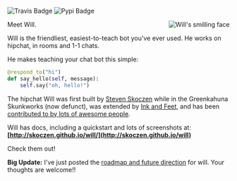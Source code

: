 ![Travis Badge](https://travis-ci.org/skoczen/will.svg?branch=master) ![Pypi Badge](https://badge.fury.io/py/will.png)

<img  align="right" src="https://gk-will.s3.amazonaws.com/will-head.png?v2" alt="Will's smilling face" title="Will's smilling face"/>

Meet Will.

Will is the friendliest, easiest-to-teach bot you've ever used.  He works on hipchat, in rooms and 1-1 chats.

He makes teaching your chat bot this simple:

```python
@respond_to("hi")
def say_hello(self, message):
    self.say("oh, hello!")
```

The hipchat Will was first built by [Steven Skoczen](http://stevenskoczen.com) while in the Greenkahuna Skunkworks (now defunct), was extended by [Ink and Feet](https://inkandfeet.com), and has been [contributed to by lots of awesome people](http://skoczen.github.io/will/improve/#the-shoulders-of-giants).

Will has docs, including a quickstart and lots of screenshots at:
**[http://skoczen.github.io/will/](http://skoczen.github.io/will)** 

Check them out!


**Big Update:** I've just posted the [roadmap and future direction]() for will.  Your thoughts are welcome!!